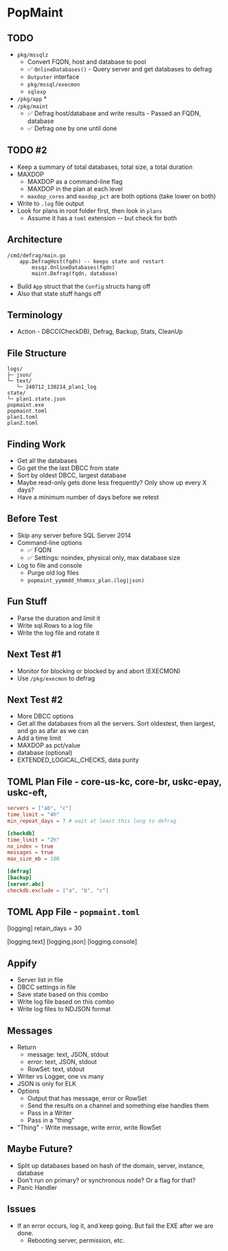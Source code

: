 PopMaint
========

TODO
----
* `pkg/mssqlz`
    * Convert FQDN, host and database to pool
    * ✅ `OnlineDatabases()` - Query server and get databases to defrag
    * `Outputer` interface
    * `pkg/mssql/execmon`
    * `sqlexp`
* `/pkg/app`
    * 
* `/pkg/maint`
    * ✅ Defrag host/database and write results - Passed an FQDN, database
    * ✅ Defrag one by one until done

TODO #2
-------
* Keep a summary of total databases, total size, a total duration
* MAXDOP
    * MAXDOP as a command-line flag
    * MAXDOP in the plan at each level
    * `maxdop_cores` and `maxdop_pct` are both options (take lower on both)
* Write to `.log` file output
* Look for plans in root folder first, then look in `plans`
    * Assume it has a `toml` extension -- but check for both

Architecture
------------
```
/cmd/defrag/main.go
    app.DefragHost(fqdn) -- keeps state and restart
        mssqz.OnlineDatabases(fqdn)
        maint.Defrag(fqdn, database)
```
* Build `App` struct that the `Config` structs hang off
* Also that state stuff hangs off

Terminology
-----------
* Action - DBCC(CheckDB), Defrag, Backup, Stats, CleanUp

File Structure
--------------
```
logs/
├─ json/
└─ text/
   └─ 240712_130214_plan1_log
state/
└─ plan1.state.json
popmaint.exe
popmaint.toml
plan1.toml
plan2.toml
```

Finding Work
------------
* Get all the databases
* Go get the the last DBCC from state
* Sort by oldest DBCC, largest database
* Maybe read-only gets done less frequently?  Only show up every X days?
* Have a minimum number of days before we retest

Before Test
-----------
* Skip any server before SQL Server 2014
* Command-line options
    * ✅ FQDN
    * ✅ Settings: noindex, physical only, max database size
* Log to file and console
    * Purge old log files
    * `popmaint_yymmdd_hhmmss_plan.(log|json)`

Fun Stuff
---------
* Parse the duration and limit it
* Write sql.Rows to a log file
* Write the log file and rotate it

Next Test #1
------------
* Monitor for blocking or blocked by and abort (EXECMON)
* Use `/pkg/execmon` to defrag

Next Test #2
------------
* More DBCC options
* Get all the databases from all the servers.  Sort oldestest, then largest, and go as afar as we can
* Add a time limit
* MAXDOP as pct/value
* database (optional)
* EXTENDED_LOGICAL_CHECKS, data purity

TOML Plan File - core-us-kc, core-br, uskc-epay, uskc-eft,
---------
```toml
servers = ["ab", "c"]
time_limit = "4h"
min_repeat_days = 7 # wait at least this long to defrag

[checkdb]
time_limit = "2h"
no_index = true
messages = true
max_size_mb = 100

[defrag]
[backup]
[server.abc]
checkdb.exclude = ["a", "b", "c"]
```

TOML App File - `popmaint.toml`
-------------------------------
[logging]
retain_days = 30

[logging.text]
[logging.json]
[logging.console]


Appify
------
* Server list in file
* DBCC settings in file
* Save state based on this combo
* Write log file based on this combo
* Write log files to NDJSON format

Messages
--------
* Return 
    * message: text, JSON, stdout
    * error: text, JSON, stdout
    * RowSet: text, stdout
* Writer vs Logger, one vs many
* JSON is only for ELK
* Options
    * Output that has message, error or RowSet
    * Send the results on a channel and something else handles them
    * Pass in a Writer
    * Pass in a "thing"
* "Thing" - Write message, write error, write RowSet

Maybe Future?
-------------
* Split up databases based on hash of the domain, server, instance, database
* Don't run on primary? or synchronous node?  Or a flag for that?
* Panic Handler

Issues
------
* If an error occurs, log it, and keep going.  But fail the EXE after we are done.
    * Rebooting server, permission, etc.